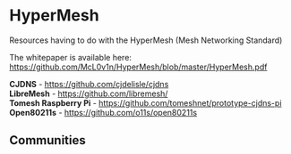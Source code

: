 # HyperMesh
Resources having to do with the HyperMesh (Mesh Networking Standard)

The whitepaper is available here: https://github.com/McL0v1n/HyperMesh/blob/master/HyperMesh.pdf  
  
**CJDNS** - https://github.com/cjdelisle/cjdns  
**LibreMesh** - https://github.com/libremesh/  
**Tomesh Raspberry Pi** - https://github.com/tomeshnet/prototype-cjdns-pi  
**Open80211s** - https://github.com/o11s/open80211s

## Communities
